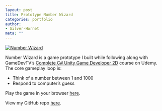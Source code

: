 ```yaml
---
layout: post
title: Prototype Number Wizard
categories: portfolio
author:
- Silver-Hornet
meta: ""
---
```


[![Number Wizard]({{site.url}}/number-wizard.png)](https://play.unity.com/mg/other/gamedevtv-s-number-wizard)

Number Wizard is a game prototype I built while following along with GameDevTV’s [Complete C# Unity Game Developer 2D](https://www.udemy.com/course/unitycourse/) course on Udemy. The core gameplay loop is:

- Think of a number between 1 and 1000
- Respond to computer’s guess

Play the game in your browser [here](https://play.unity.com/mg/other/gamedevtv-s-number-wizard).

View my GitHub repo [here](https://github.com/silver-hornet/gamedevtv-number-wizard).